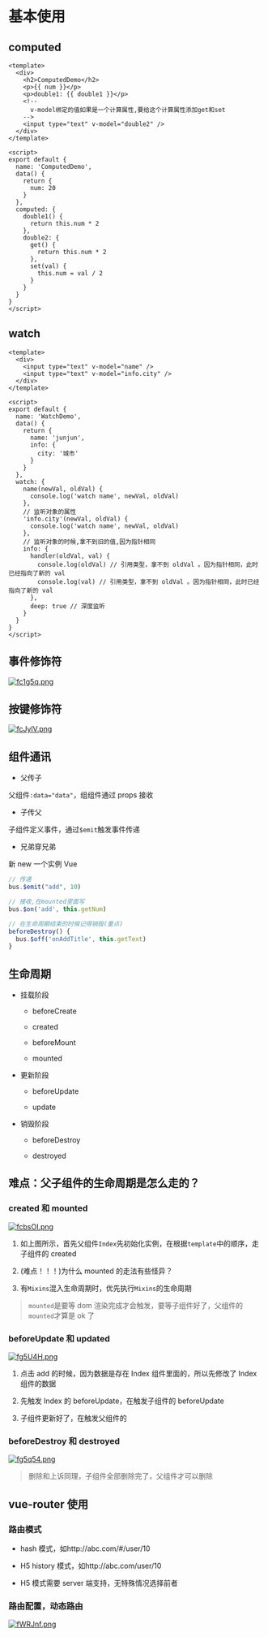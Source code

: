 # 基本使用

## computed

```vue
<template>
  <div>
    <h2>ComputedDemo</h2>
    <p>{{ num }}</p>
    <p>double1: {{ double1 }}</p>
    <!--
      v-model绑定的值如果是一个计算属性,要给这个计算属性添加get和set
    -->
    <input type="text" v-model="double2" />
  </div>
</template>

<script>
export default {
  name: 'ComputedDemo',
  data() {
    return {
      num: 20
    }
  },
  computed: {
    double1() {
      return this.num * 2
    },
    double2: {
      get() {
        return this.num * 2
      },
      set(val) {
        this.num = val / 2
      }
    }
  }
}
</script>
```

## watch

```vue
<template>
  <div>
    <input type="text" v-model="name" />
    <input type="text" v-model="info.city" />
  </div>
</template>

<script>
export default {
  name: 'WatchDemo',
  data() {
    return {
      name: 'junjun',
      info: {
        city: '城市'
      }
    }
  },
  watch: {
    name(newVal, oldVal) {
      console.log('watch name', newVal, oldVal)
    },
    // 监听对象的属性
    'info.city'(newVal, oldVal) {
      console.log('watch name', newVal, oldVal)
    },
    // 监听对象的时候,拿不到旧的值,因为指针相同
    info: {
      handler(oldVal, val) {
        console.log(oldVal) // 引用类型，拿不到 oldVal 。因为指针相同，此时已经指向了新的 val
        console.log(val) // 引用类型，拿不到 oldVal 。因为指针相同，此时已经指向了新的 val
      },
      deep: true // 深度监听
    }
  }
}
</script>
```

## 事件修饰符

[![fc1g5q.png](https://z3.ax1x.com/2021/08/15/fc1g5q.png)](https://imgtu.com/i/fc1g5q)

## 按键修饰符

[![fcJylV.png](https://z3.ax1x.com/2021/08/15/fcJylV.png)](https://imgtu.com/i/fcJylV)

## 组件通讯

- 父传子

父组件`:data="data"`，组组件通过 props 接收

- 子传父

子组件定义事件，通过`$emit`触发事件传递

- 兄弟穿兄弟

新 new 一个实例 Vue

```js
// 传递
bus.$emit("add", 10)

// 接收,在mounted里面写
bus.$on('add', this.getNum)

// 在生命周期结束的时候记得销毁(重点)
beforeDestroy() {
  bus.$off('onAddTitle', this.getText)
}
```

## 生命周期

- 挂载阶段

  - beforeCreate

  - created

  - beforeMount

  - mounted

- 更新阶段

  - beforeUpdate

  - update

- 销毁阶段

  - beforeDestroy

  - destroyed

## 难点：父子组件的生命周期是怎么走的？

### created 和 mounted

[![fcbsOI.png](https://z3.ax1x.com/2021/08/15/fcbsOI.png)](https://imgtu.com/i/fcbsOI)

1. 如上图所示，首先父组件`Index`先初始化实例，在根据`template`中的顺序，走子组件的 created

2. (难点！！！)为什么 mounted 的走法有些怪异？

3. 有`Mixins`混入生命周期时，优先执行`Mixins`的生命周期

> `mounted`是要等 dom 渲染完成才会触发，要等子组件好了，父组件的`mounted`才算是 ok 了

### beforeUpdate 和 updated

[![fg5U4H.png](https://z3.ax1x.com/2021/08/15/fg5U4H.png)](https://imgtu.com/i/fg5U4H)

1. 点击 add 的时候，因为数据是存在 Index 组件里面的，所以先修改了 Index 组件的数据

2. 先触发 Index 的 beforeUpdate，在触发子组件的 beforeUpdate

3. 子组件更新好了，在触发父组件的

### beforeDestroy 和 destroyed

[![fg5q54.png](https://z3.ax1x.com/2021/08/15/fg5q54.png)](https://imgtu.com/i/fg5q54)

> 删除和上诉同理，子组件全部删除完了，父组件才可以删除

## vue-router 使用

### 路由模式

- hash 模式，如http://abc.com/#/user/10

- H5 history 模式，如http://abc.com/user/10

- H5 模式需要 server 端支持，无特殊情况选择前者

### 路由配置，动态路由

[![fWRJnf.png](https://z3.ax1x.com/2021/08/16/fWRJnf.png)](https://imgtu.com/i/fWRJnf)

